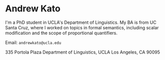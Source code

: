 # Andrew Kato

I'm a PhD student in UCLA's Department of Linguistics. My BA is from UC Santa Cruz, where I worked on topics in formal semantics, including scalar modification and the scope of proportional quantifiers.

Email: `andrewkato@ucla.edu`

335 Portola Plaza
Department of Linguistics, UCLA
Los Angeles, CA 90095